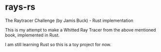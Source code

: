 # rays-rs
The Raytracer Challenge (by Jamis Buck) - Rust implementation

This is my attempt to make a Whitted Ray Tracer from the above mentioned book, implemented in Rust.

I am still learning Rust so this is a toy project for now.
